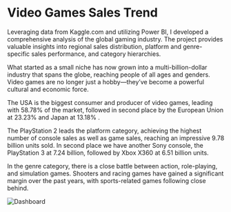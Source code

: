 # Video Games Sales Trend
Leveraging data from Kaggle.com and utilizing Power BI, I developed a comprehensive analysis of the global gaming industry. The project provides valuable insights into regional sales distribution, platform and genre-specific sales performance, and category hierarchies.

What started as a small niche has now grown into a multi-billion-dollar industry that spans the globe, reaching people of all ages and genders. Video games are no longer just a hobby—they’ve become a powerful cultural and economic force.

The USA is the biggest consumer and producer of video games, leading with 58.78% of the market, followed in second place by the European Union at 23.23% and Japan at 13.18% .

The PlayStation 2 leads the platform category, achieving the highest number of console sales as well as game sales, reaching an impressive 9.78 billion units sold. In second place we have another Sony console, the PlayStation 3 at 7.24 billion, followed by Xbox X360 at 6.51 billion units.

In the genre category, there is a close battle between action, role-playing, and simulation games. Shooters and racing games have gained a significant margin over the past years, with sports-related games following close behind.

![Dashboard](https://github.com/user-attachments/assets/37785863-cb25-4195-a8dc-17a0dd6fbf2a)
